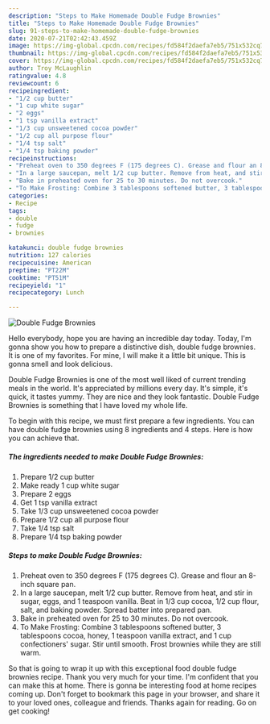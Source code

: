 ```yaml
---
description: "Steps to Make Homemade Double Fudge Brownies"
title: "Steps to Make Homemade Double Fudge Brownies"
slug: 91-steps-to-make-homemade-double-fudge-brownies
date: 2020-07-21T02:42:43.459Z
image: https://img-global.cpcdn.com/recipes/fd584f2daefa7eb5/751x532cq70/double-fudge-brownies-recipe-main-photo.jpg
thumbnail: https://img-global.cpcdn.com/recipes/fd584f2daefa7eb5/751x532cq70/double-fudge-brownies-recipe-main-photo.jpg
cover: https://img-global.cpcdn.com/recipes/fd584f2daefa7eb5/751x532cq70/double-fudge-brownies-recipe-main-photo.jpg
author: Troy McLaughlin
ratingvalue: 4.8
reviewcount: 6
recipeingredient:
- "1/2 cup butter"
- "1 cup white sugar"
- "2 eggs"
- "1 tsp vanilla extract"
- "1/3 cup unsweetened cocoa powder"
- "1/2 cup all purpose flour"
- "1/4 tsp salt"
- "1/4 tsp baking powder"
recipeinstructions:
- "Preheat oven to 350 degrees F (175 degrees C). Grease and flour an 8-inch square pan."
- "In a large saucepan, melt 1/2 cup butter. Remove from heat, and stir in sugar, eggs, and 1 teaspoon vanilla. Beat in 1/3 cup cocoa, 1/2 cup flour, salt, and baking powder. Spread batter into prepared pan."
- "Bake in preheated oven for 25 to 30 minutes. Do not overcook."
- "To Make Frosting: Combine 3 tablespoons softened butter, 3 tablespoons cocoa, honey, 1 teaspoon vanilla extract, and 1 cup confectioners&#39; sugar. Stir until smooth. Frost brownies while they are still warm."
categories:
- Recipe
tags:
- double
- fudge
- brownies

katakunci: double fudge brownies 
nutrition: 127 calories
recipecuisine: American
preptime: "PT22M"
cooktime: "PT51M"
recipeyield: "1"
recipecategory: Lunch

---
```



![Double Fudge Brownies](https://img-global.cpcdn.com/recipes/fd584f2daefa7eb5/751x532cq70/double-fudge-brownies-recipe-main-photo.jpg)

Hello everybody, hope you are having an incredible day today. Today, I'm gonna show you how to prepare a distinctive dish, double fudge brownies. It is one of my favorites. For mine, I will make it a little bit unique. This is gonna smell and look delicious.



Double Fudge Brownies is one of the most well liked of current trending meals in the world. It's appreciated by millions every day. It's simple, it's quick, it tastes yummy. They are nice and they look fantastic. Double Fudge Brownies is something that I have loved my whole life.


To begin with this recipe, we must first prepare a few ingredients. You can have double fudge brownies using 8 ingredients and 4 steps. Here is how you can achieve that.

<!--inarticleads1-->

##### The ingredients needed to make Double Fudge Brownies:

1. Prepare 1/2 cup butter
1. Make ready 1 cup white sugar
1. Prepare 2 eggs
1. Get 1 tsp vanilla extract
1. Take 1/3 cup unsweetened cocoa powder
1. Prepare 1/2 cup all purpose flour
1. Take 1/4 tsp salt
1. Prepare 1/4 tsp baking powder




<!--inarticleads2-->

##### Steps to make Double Fudge Brownies:

1. Preheat oven to 350 degrees F (175 degrees C). Grease and flour an 8-inch square pan.
1. In a large saucepan, melt 1/2 cup butter. Remove from heat, and stir in sugar, eggs, and 1 teaspoon vanilla. Beat in 1/3 cup cocoa, 1/2 cup flour, salt, and baking powder. Spread batter into prepared pan.
1. Bake in preheated oven for 25 to 30 minutes. Do not overcook.
1. To Make Frosting: Combine 3 tablespoons softened butter, 3 tablespoons cocoa, honey, 1 teaspoon vanilla extract, and 1 cup confectioners&#39; sugar. Stir until smooth. Frost brownies while they are still warm.




So that is going to wrap it up with this exceptional food double fudge brownies recipe. Thank you very much for your time. I'm confident that you can make this at home. There is gonna be interesting food at home recipes coming up. Don't forget to bookmark this page in your browser, and share it to your loved ones, colleague and friends. Thanks again for reading. Go on get cooking!
